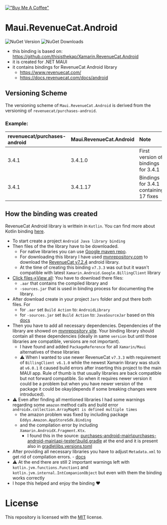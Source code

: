 [!["Buy Me A Coffee"](https://www.buymeacoffee.com/assets/img/custom_images/orange_img.png)](https://www.buymeacoffee.com/kebechet)

# Maui.RevenueCat.Android
![NuGet Version](https://img.shields.io/nuget/v/Kebechet.Maui.RevenueCat.Android)
![NuGet Downloads](https://img.shields.io/nuget/dt/Kebechet.Maui.RevenueCat.Android)

- this binding is based on: https://github.com/thisisthekap/Xamarin.RevenueCat.Android 
- it is created for .NET MAUI
- it contains bindings for RevenueCat Android library
	- https://www.revenuecat.com/
	- https://docs.revenuecat.com/docs/android

## Versioning Scheme
The versioning scheme of `Maui.RevenueCat.Android` is derived from the versioning of `revenuecat/purchases-android`.

### Example:
| revenuecat/purchases-android | Maui.RevenueCat.Android | Note |
|:--|:--|:--|
| 3.4.1 | 3.4.1.0 | First version of bindings for 3.4.1 |
| 3.4.1 | 3.4.1.17 | Bindings for 3.4.1 containing 17 fixes |

## How the binding was created
RevenueCat Android library is writtein in `Kotlin`. You can find more about Kotlin binding [here](https://learn.microsoft.com/en-us/xamarin/android/platform/binding-kotlin-library/).
- To start create a project `Android Java library binding`
- Then files of the the library have to be downloaded. 
  - For native libraries you can use [Google maven repo](https://maven.google.com/web/index.html). 
  - For downloading this library I have used [mvnrepository.com](https://mvnrepository.com/) to 
	download the [RevenueCat v7.2.4](https://mvnrepository.com/artifact/com.revenuecat.purchases/purchases/7.2.4) android library.
  - At the time of creating this binding `v7.3.3` was out but it wasn't compatible with latest `Xamarin.Android.Google.BillingClient` library
- [Click files->View all](https://i.imgur.com/95lzSPD.png): You have to download there files:
  - `.aar` that contains the compiled library and 
  - `-sources.jar` that is used in binding process for documenting the library.
- After download create in your project `Jars` folder and put there both files. For
  - for `.aar` set `Build Action` to: `AndroidLibrary`
  - for `-sources.jar` set `Build Action` to: `JavaSourceJar` based on this [docs](https://learn.microsoft.com/en-us/xamarin/android/deploy-test/building-apps/build-items#javasourcejar)
- Then you have to add all necessary dependencies. Dependencies of the library are showed on [mvnrepository site](https://i.imgur.com/uDh8TtN.png). Your binding library should contain all these dependencies (ideally in same `version` but until those libraries are compatible, versions are not important).
  - I  have found and added `PackageReference` for all `Xamarin/Maui` alternatives of these libraries
  - ⚠️ When I wanted to use newer RevenueCat `v7.3.3` with requirement of `BillingClient v6.1.0` while the newest Xamarin library was stuck at `v6.0.1` it caused build errors after inserting this project to the main MAUI app. Rule of thumb is that usually libraries are back compatible but not forward compatible. So when it requires newer version it could be a problem but when you have newer version of the package it could be okay(depends if some breaking changes were introduced).
- ⚠️ Even after finding all mentioned libraries I had some warnings regarding some `amazon` method calls and build error `androidx.collection.ArrayMapKt is defined multiple times`
  - the amazon problem was fixed by including package `Eddys.Amazon.AppStoreSdk.Binding`
  - and the compilation error by including `Xamarin.AndroidX.Fragment.Ktx`. 
	- I found this in the source: [purchases-android-main\purchases-android-main\api-tester\build.gradle](https://github.com/RevenueCat/purchases-android/blob/main/api-tester/build.gradle#L59) at the end and it is present also in [gradle\libs.versions.toml](https://github.com/RevenueCat/purchases-android/blob/main/gradle/libs.versions.toml#L38)
- After providing all necessary libraries you have to adjust `Metadata.xml` to get rid of compilation errors. - [docs](https://learn.microsoft.com/en-us/xamarin/android/platform/binding-java-library/customizing-bindings/java-bindings-metadata)
- ⚠️ At the end there are still 2 important warnings left with `kotlin.jvm.functions.Function1` and `kotlin.jvm.internal.IntCompanionObject` but even with them the binding works correctly
- I hope this helped and enjoy the binding ❤️

# License
This repository is licensed with the [MIT](LICENSE.txt) license.
